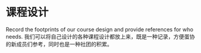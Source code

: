 # 课程设计
Record the footprints of our course design and provide references for who needs.
我们可以将自己设计的各种课程设计都放上来，既是一种记录，方便蛋协的新成员们参考，同时也是一种社团的积累。
